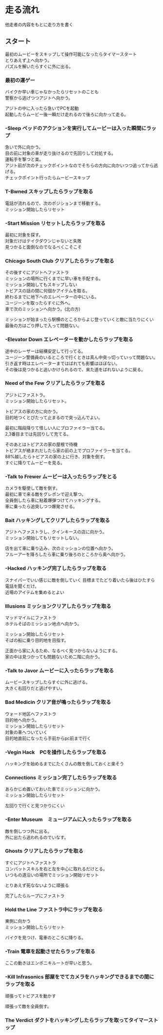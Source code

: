 # 走る流れ

他走者の内容をもとに走り方を書く

## スタート

最初のムービーをスキップして操作可能になったらタイマースタート  
とりあえず上へ向かう。  
パズルを解いたらすぐに外に出る。  

### 最初の運ゲー

バイクか早い車じゃなかったらリセットのことも  
警察から逃げつつアジトへ向かう。  

アジトの中に入ったら急いでPCを起動  
起動したらムービー後一瞬だけ走れるので後ろに向かって走る。  

### -Sleep ベッドのアクションを実行してムービーは入った瞬間にラップ

急いで外に向かう。  
目の前に対象の車が走り抜けるので先回りして対処する。  
運転手を撃つと楽。  
アジト前が次のチェックポイントなのでそちらの方向に向かいつつ追ってから逃げる。  
チェックポイント行ったらムービースキップ  

### T-Bwned スキップしたらラップを取る  

電話が流れるので、次のポジションまで移動する。  
ミッション開始したらリセット  

### -Start Mission リセットしたらラップを取る

最初に対象を探す。  
対象だけはテイクダウンじゃないと失敗  
見つかると面倒なのでなるべくこそこそ  

### Chicago South Club クリアしたらラップを取る

その後すぐにアジトへファストラ  
ミッションの場所に行くまでに早い車を手配する。  
ミッション開始してもスキップしない  
トビアスの話の間に何個かアイテムを取る。  
終わるまでに地下へのエレベーターの中にいる。  
ユージーンを取ったらすぐに外へ。  
車で次のミッションへ向かう。(北の方)  

ミッションが始まったら駅横のところからよじ登っていくと敵に当たりにくい  
最後の方はごり押しで入って問題ない。  

### -Elevator Down エレベーターを動かしたらラップを取る

途中のレーザーは結構安定して行ってる。  
ユージーン警備員のいるところで行くときは真ん中突っ切っていって問題ない。  
引き返す時はエレベーターまではばれても影響はほぼない。  
その後は見つかると追いかけられるので、来た道をばれないように戻る。  

### Need of the Few クリアしたらラップを取る

アジトにファストラ。  
ミッション開始したらリセット。  

トビアスの家の方に向かう。  
目的地つくとぴたって止まるので突っ込んでよい。  

最初に階段降りて怪しい人にプロファイラー当てる。  
2,3番目までは先回りして充てる。  

そのあとはトビアスの家の屋根で待機  
トビアスが絡まれだしたら家の前の上でプロファイラーを当てる。  
88%越したらトビアスの家の上に行き、対象を倒す。  
すぐに降りてムービーを見る。  

### -Talk to Frewer ムービーは入ったらラップをとる

カメラを駆使して敵を倒す。  
最初に車で来る敵をグレポンで迎え撃つ。  
全員倒したら車に粘着爆弾つけてハッキングする。  
車に乗ったら追突しつつ爆発させる。  

### Bait ハッキングしてクリアしたらラップを取る

アジトへファストラし、クインキースの店に向かう。  
ミッション開始してもリセットしない。  

店を出て車に乗り込み、次のミッションの位置へ向かう。  
フルーアーを降ろしたら車に乗り後ろのところから奥へ向かう。  

### -Hacked ハッキング完了したらラップを取る

スナイパーでいい感じに敵を倒していく
目標までたどり着いたら後はひたすら電話を聞くだけ。  
近場のアイテムを集めるとよい  

### Illusions ミッションクリアしたらラップを取る

マッドマイルにファストラ  
ホテルそばのミッション地点へ向かう。  

ミッション開始したらリセット  
そばの船に乗り目的地を目指す。  

正面から家に入るため、なるべく見つからないようにする。  
家の中は見つかっても問題ないため二階に向かう。

### -Talk to Javor ムービーに入ったらラップを取る

ムービースキップしたらすぐに外に逃げる。  
大きく右回りだと逃げやすい。  

### Bad Medicin クリア音が鳴ったらラップを取る

ウォード地区へファストラ  
目的地へ向かう。  
ミッション開始したらリセット  
対象の車へついていく  
目的地直前になったら手前からpc前まで行く

### -Vegin Hack　PCを操作したらラップを取る

ハッキングを始めるまでにたくさんの敵を倒しておくと楽そう  

### Connections ミッション完了したらラップを取る

あらかじめ置いておいた車でミッションに向かう。  
ミッション開始したらリセット  

左回りで行くと見つかりにくい

### -Enter Museum　ミュージアムに入ったらラップを取る

敵を倒しつつ外に出る。  
外に出たら追われるのでいなす。  

### Ghosts クリアしたらラップを取る

すぐにアジトへファストラ  
コンバットスキルを右と左を中心に取れるだけとる。  
いつもの道沿いの場所でミッション開始リセット  

とりあえず死なないように頑張る  

完了したらループにファストラ

### Hold the Line ファストラ中にラップを取る

東側に向かう  
ミッション開始したらリセット  

バイクを見つけ、電車のところに降りる。  

### -Train 電車を起動させたらラップを取る

ここの動きはエンポニキルートが早いと思う。  

### -Kill Infrasonics 部屋をでてカメラをハッキングできるまでの間にラップを取る

頑張ってトビアスを動かす  

頑張って敵を全員倒す。  

### The Verdict ダクトをハッキングしたらラップを取ってタイマーストップ
